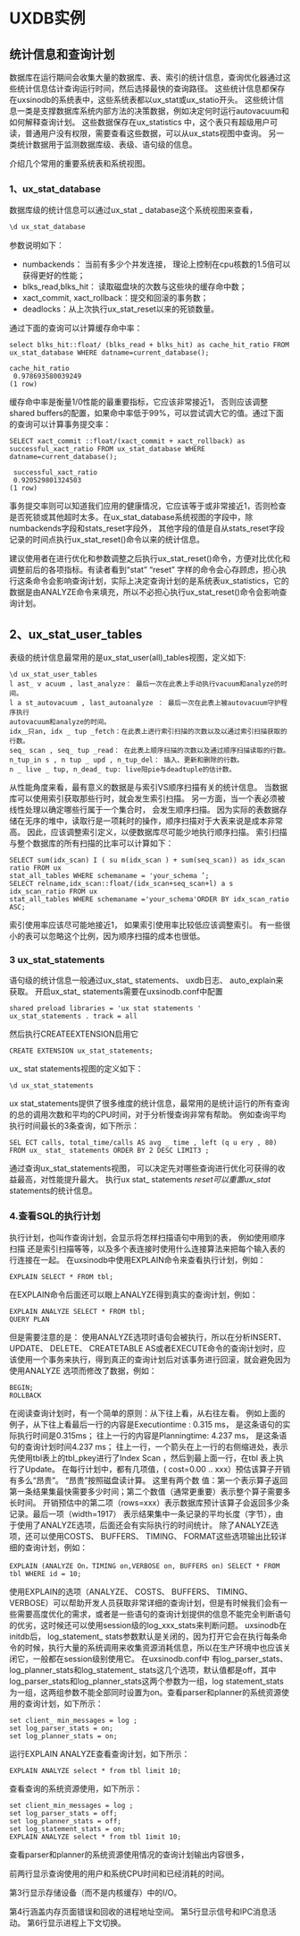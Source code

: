 # UXDB实例

## 统计信息和查询计划

数据库在运行期间会收集大量的数据库、表、索引的统计信息，查询优化器通过这些统计信息估计查询运行时间，然后选择最快的查询路径。 这些统计信息都保存在uxsinodb的系统表中，这些系统表都以ux_stat或ux_statio开头。 这些统计信息一类是支撑数据库系统内部方法的决策数据，例如决定何时运行autovacuum和如何解释查询计划。 这些数据保存在ux_statistics 中，这个表只有超级用户可读，普通用户没有权限，需要查看这些数据，可以从ux_stats视图中查询。 另一类统计数据用于监测数据库级、表级、语句级的信息。 

介绍几个常用的重要系统表和系统视图。

### 1、ux_stat_database 

数据库级的统计信息可以通过ux_stat _ database这个系统视图来查看，

```sql
\d ux_stat_database
```

参数说明如下：

- numbackends： 当前有多少个并发连接， 理论上控制在cpu核数的1.5倍可以获得更好的性能；
- blks_read,blks_hit： 读取磁盘块的次数与这些块的缓存命中数；
- xact_commit, xact_rollback：提交和回滚的事务数；
- deadlocks：从上次执行ux_stat_reset以来的死锁数量。

通过下面的查询可以计算缓存命中率：

```
select blks_hit::float/ (blks_read + blks_hit) as cache_hit_ratio FROM ux_stat_database WHERE datname=current_database(); 

cache_hit_ratio  
 0.978693580039249
(1 row)
```

缓存命中率是衡量1/0性能的最重要指标，它应该非常接近1， 否则应该调整shared buffers的配置，如果命中率低于99%，可以尝试调大它的值。通过下面的查询可以计算事务提交率：

```
SELECT xact_commit ::float/(xact_commit + xact_rollback) as successful_xact_ratio FROM ux_stat_database WHERE datname=current_database(); 

 successful_xact_ratio 
 0.920529801324503
(1 row)
```

事务提交率则可以知道我们应用的健康情况，它应该等于或非常接近1，否则检查是否死锁或其他超时太多。在ux_stat_database系统视图的字段中，除numbackends字段和stats_reset字段外， 其他字段的值是自从stats_reset字段记录的时间点执行ux_stat_reset()命令以来的统计信息。

建议使用者在进行优化和参数调整之后执行ux_stat_reset()命令，方便对比优化和调整前后的各项指标。有读者看到“stat” “reset” 字样的命令会心存顾虑，担心执行这条命令会影响查询计划，实际上决定查询计划的是系统表ux_statistics，它的数据是由ANALYZE命令来填充，所以不必担心执行ux_stat_reset()命令会影响查询计划。

## 2、ux_stat_user_tables 

表级的统计信息最常用的是ux_stat_user(all)_tables视图，定义如下: 

```
\d ux_stat_user_tables 
l ast_ v acuum , last_analyze： 最后一次在此表上手动执行vacuum和analyze的时间。
l a st_autovacuum , last_autoanalyze ： 最后一次在此表上被autovacuum守护程序执行
autovacuum和analyze的时间。
idx＿只an, idx _ tup _fetch：在此表上进行索引扫描的次数以及以通过索引扫描获取的行数。
seq_ scan , seq_ tup _read： 在此表上顺序扫描的次数以及通过顺序扫描读取的行数。
n_tup_in s , n tup _ upd , n_tup_del： 插入、更新和删除的行数。
n _ live _ tup, n_dead_ tup: live阳pie与deadtuple的估计数。
```

从性能角度来看，最有意义的数据是与索引VS顺序扫描有关的统计信息。 当数据库可以使用索引获取那些行时，就会发生索引扫描。 另一方面，当一个表必须被线性处理以确定哪些行属于一个集合时， 会发生顺序扫描。 因为实际的表数据存储在无序的堆中，读取行是一项耗时的操作，顺序扫描对于大表来说是成本非常高。 因此，应该调整索引定义，以便数据库尽可能少地执行顺序扫描。 索引扫描与整个数据库的所有扫描的比率可以计算如下：

```
SELECT sum(idx_scan) I ( su m(idx_scan ) + sum(seq_scan)) as idx_scan ratio FROM ux 
stat_all_tables WHERE schemaname = 'your_schema ’; 
SELECT relname,idx_scan::float/(idx_scan+seq_scan+l) a s idx_scan_ratio FROM ux 
stat_all_tables WHERE schemaname ='your_schema'ORDER BY idx_scan_ratio ASC; 
```

索引使用率应该尽可能地接近1， 如果索引使用率比较低应该调整索引。 有一些很小的表可以忽略这个比例，因为顺序扫描的成本也很低。

### 3 ux_stat_statements 

语句级的统计信息一般通过ux_stat_ statements、 uxdb日志、 auto_explain来获取。
开启ux_stat_ statements需要在uxsinodb.conf中配置

```
shared preload libraries = 'ux stat statements '
ux_stat_statements . track = all 
```

然后执行CREATEEXTENSION启用它

```
CREATE EXTENSION ux_stat_statements; 
```

ux_ stat statements视图的定义如下：

```
\d ux_stat_statements
```

ux stat_statements提供了很多维度的统计信息，最常用的是统计运行的所有查询的总的调用次数和平均的CPU时间，对于分析慢查询非常有帮助。 例如查询平均执行时间最长的3条查询，如下所示：

```
SEL ECT calls, total_time/calls AS avg _ time , left (q u ery , 80) FROM ux_ stat_ statements ORDER BY 2 DESC LIMIT3 ; 
```

通过查询ux_stat_statements视图， 可以决定先对哪些查询进行优化可获得的收益最高，对性能提升最大。 执行ux stat_ statements _reset可以重置ux_stat_ statements的统计信息。

### 4.查看SQL的执行计划

执行计划，也叫作查询计划，会显示将怎样扫描语句中用到的表， 例如使用顺序扫描
还是索引扫描等等，以及多个表连接时使用什么连接算法来把每个输入表的行连接在一起。
在uxsinodb中使用EXPLAIN命令来查看执行计划，例如：

```
EXPLAIN SELECT * FROM tbl; 
```

在EXPLAIN命令后面还可以眼上ANALYZE得到真实的查询计划，例如：

```
EXPLAIN ANALYZE SELECT * FROM tbl; 
QUERY PLAN 
```

但是需要注意的是： 使用ANALYZE选项时语句会被执行，所以在分析INSERT、UPDATE、 DELETE、 CREATETABLE AS或者EXECUTE命令的查询计划时，应该使用一个事务来执行，得到真正的查询计划后对该事务进行回滚，就会避免因为使用ANALYZE
选项而修改了数据，例如：

```
BEGIN; 
ROLLBACK 
```

在阅读查询计划时，有一个简单的原则：从下往上看，从右往左看。 例如上面的例子，从下往上看最后一行的内容是Executiontime : 0.315 ms， 是这条语句的实际执行时间是0.315ms； 往上一行的内容是Planningtime: 4.237 ms， 是这条语句的查询计划时间4.237
ms； 往上一行，一个箭头在上一行的右侧缩进处，表示先使用tbl表上的tbl_pkey进行了Index Scan ，然后到最上面一行，在tbl 表上执行了Update。 在每行计划中，都有几项值，( cost=0.00 .. xxx）预估该算子开销有多么“昂贵”。 “昂贵”按照磁盘读计算。 这里有两个数
值：第一个表示算子返回第一条结果集最快需要多少时间；第二个数值（通常更重要）表示整个算子需要多长时间。 开销预估中的第二项（rows=xxx）表示数据库预计该算子会返回多少条记录。最后一项（width=1917） 表示结果集中一条记录的平均长度（字节），由于使用了ANALYZE选项，后面还会有实际执行的时间统计。
除了ANALYZE选项，还可以使用COSTS、 BUFFERS、 TIMING、 FORMAT这些选项输出比较详细的查询计划，例如：

```
EXPLAIN (ANALYZE On，TIMING on,VERBOSE on, BUFFERS on) SELECT * FROM tbl WHERE id = 10; 
```

使用EXPLAIN的选项（ANALYZE、 COSTS、 BUFFERS、 TIMING、 VERBOSE）可以帮助开发人员获取非常详细的查询计划，但是有时候我们会有一些需要高度优化的需求，或者是一些语句的查询计划提供的信息不能完全判断语句的优劣，这时候还可以使用session级的log_xxx_stats来判断问题。 uxsinodb在initdb后， log_statement_ stats参数默认是关闭的，因为打开它会在执行每条命令的时候，执行大量的系统调用来收集资源消耗信息，所以在生产环境中也应该关闭它，一般都在session级别使用它。
在uxsinodb.conf中 有log_parser_stats、 log_planner_stats和log_statement_ stats这几个选项，默认值都是off，其中log_parser_stats和log_planner_stats这两个参数为一组，log statement_stats为一组，这两组参数不能全部同时设置为on。查看parser和planner的系统资源使用的查询计划，如下所示：

```
set client_ min_messages = log ; 
set log_parser_stats = on; 
set log_planner_stats = on; 
```

运行EXPLAIN ANALYZE查看查询计划，如下所示：

```
EXPLAIN ANALYZE select * from tbl limit 10; 
```

查看查询的系统资源使用，如下所示：

```
set client_min_messages = log ; 
set log_parser_stats = off; 
set log_planner_stats = off; 
set log_statement_stats = on; 
EXPLAIN ANALYZE select * from tbl 1imit 10; 
```

查看parser和planner的系统资源使用情况的查询计划输出内容很多，

前两行显示查询使用的用户和系统CPU时间和已经消耗的时间。

第3行显示存储设备（而不是内核缓存）中的I/O。

 第4行涵盖内存页面错误和回收的进程地址空间。 第5行显示信号和IPC消息活动。 第6行显示进程上下文切换。



